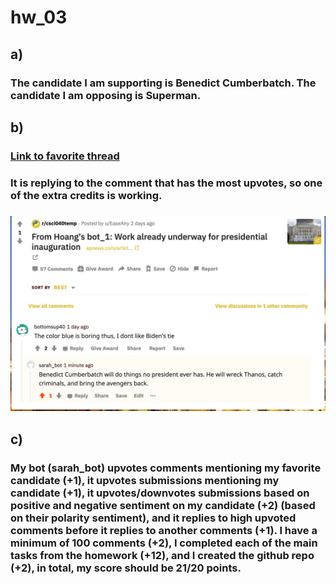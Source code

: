 # hw_03
## a) 
### The candidate I am supporting is Benedict Cumberbatch. The candidate I am opposing is Superman.  
## b)
### [Link to favorite thread](https://www.reddit.com/r/csci040/comments/j9vb5b/the_2020_election_bot_debate_thread/g9t4ax7/?context=3)
### It is replying to the comment that has the most upvotes, so one of the extra credits is working.
### ![Image of the thread](https://github.com/sarahfreeman-star/hw_03/blob/main/comment.png) 
## c)
### My bot (sarah_bot) upvotes comments mentioning my favorite candidate (+1), it upvotes submissions mentioning my candidate (+1), it upvotes/downvotes submissions based on positive and negative sentiment on my candidate (+2) (based on their polarity sentiment), and it replies to high upvoted comments before it replies to another comments (+1). I have a minimum of 100 comments (+2), I completed each of the main tasks from the homework (+12), and I created the github repo (+2), in total, my score should be 21/20 points.
